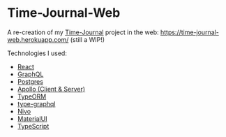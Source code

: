 # Time-Journal-Web

A re-creation of my [Time-Journal](https://github.com/scott-m-king/Time-Journal) project in the web: https://time-journal-web.herokuapp.com/ (still a WIP!)

Technologies I used:
- [React](https://reactjs.org/)
- [GraphQL](https://graphql.org/)
- [Postgres](https://www.postgresql.org/)
- [Apollo (Client & Server)](https://www.apollographql.com/)
- [TypeORM](https://typeorm.io/#/)
- [type-graphql](https://typegraphql.com/)
- [Nivo](https://nivo.rocks/)
- [MaterialUI](https://material-ui.com/)
- [TypeScript](https://www.typescriptlang.org/)
